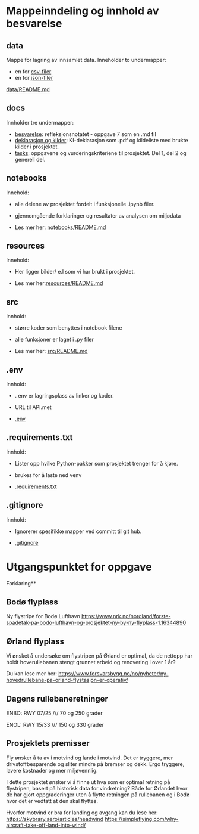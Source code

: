 # Mappeinndeling og innhold av besvarelse

## data
Mappe for lagring av innsamlet data. 
Inneholder to undermapper:
- en for [csv-filer](/data/csv)
- en for [json-filer](/data/json)

[data/README.md](/data/README.md)

## docs
Innholder tre undermapper:
- [besvarelse](/docs/besvarelse): refleksjonsnotatet - oppgave 7 som en .md fil
- [deklarasjon og kilder](/docs/deklarasjon_&_kilder): KI-deklarasjon som .pdf og kildeliste med brukte kilder i prosjektet.
- [tasks](/docs/tasks): oppgavene og vurderingskriteriene til prosjektet. Del 1, del 2 og generell del.

## notebooks
Innehold:
- alle delene av prosjektet fordelt i funksjonelle .ipynb filer.
- gjennomgående forklaringer og resultater av analysen om miljødata

- Les mer her: [notebooks/README.md](/notebooks/README.md)

## resources
 Innehold: 
 - Her ligger bilder/ e.l som vi har brukt i prosjektet. 

 - Les mer her:[resources/README.md](/resources/README.md)

## src
Innhold:
- større koder som benyttes i notebook filene
- alle funksjoner er laget i .py filer

- Les mer her: [src/README.md](/src/README.md)

## .env
Innhold:

- . env er lagringsplass av linker og koder.
- URL til API.met

- [.env](/.env)


## .requirements.txt
Innhold: 

- Lister opp hvilke Python-pakker som prosjektet trenger for å kjøre.
- brukes for å laste ned venv

- [.requirements.txt](/requirements.txt)

## .gitignore
Innhold: 
- Ignorerer spesifikke mapper ved committ til git hub. 

- [.gitignore](/.gitignore)


# Utgangspunktet for oppgave

Forklaring**
## Bodø flyplass
Ny flystripe for Bodø Lufthavn
https://www.nrk.no/nordland/forste-spadetak-pa-bodo-lufthavn-og-prosjektet-ny-by-ny-flyplass-1.16344890

## Ørland flyplass 
Vi ønsket å undersøke om flystripen på Ørland er optimal, da de nettopp har holdt hoverullebanen stengt grunnet arbeid og renovering i over 1 år? 

Du kan lese mer her: 
https://www.forsvarsbygg.no/no/nyheter/ny-hovedrullebane-pa-orland-flystasjon-er-operativ/

## Dagens rullebaneretninger

ENBO: RWY 07/25 /// 70 og 250 grader

ENOL: RWY 15/33 /// 150 og 330 grader


## Prosjektets premisser

Fly ønsker å ta av i motvind og lande i motvind. Det er tryggere, mer drivstoffbesparende og sliter mindre på bremser og dekk. Ergo tryggere, lavere kostnader og mer miljøvennlig.

I dette prosjektet ønsker vi å finne ut hva som er optimal retning på flystripen, basert på historisk data for vindretning? Både for Ørlandet hvor de har gjort oppgraderinger uten å flytte retningen på rullebanen og i Bodø hvor det er vedtatt at den skal flyttes.


Hvorfor motvind er bra for landing og avgang kan du lese her:  
https://skybrary.aero/articles/headwind
https://simpleflying.com/why-aircraft-take-off-land-into-wind/

